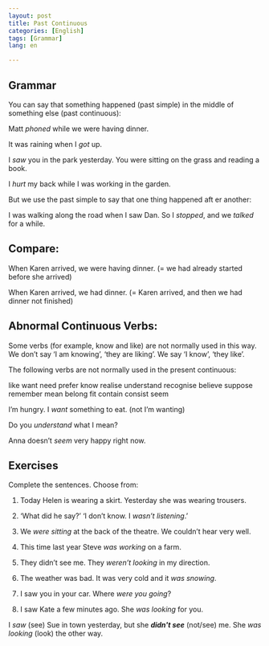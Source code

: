 ```yaml
---
layout: post
title: Past Continuous
categories: [English]
tags: [Grammar]
lang: en

---
```


## Grammar
You can say that something happened (past simple) in the middle of something else (past continuous):

Matt *phoned* while we were having dinner.

It was raining when I *got* up. 

I *saw* you in the park yesterday. You were sitting on the grass and reading a book.

I *hurt* my back while I was working in the garden. 



But we use the past simple to say that one thing happened aft er another:

I was walking along the road when I saw Dan. So I *stopped*, and we *talked* for a while.

## Compare:
 When Karen arrived, we were having
dinner. (= we had already started before 
she arrived)

 When Karen arrived, we had dinner. 
(= Karen arrived, and then we had 
dinner not finished)

## Abnormal Continuous Verbs:
Some verbs (for example, know and like) are not normally used in this way. We don’t say ‘I am knowing’, 
‘they are liking’. We say ‘I know’, ‘they like’.

The following verbs are not normally used in the present continuous: 

like want need prefer
know realise understand recognise
believe suppose remember mean
belong fit contain consist seem

I’m hungry. I *want* something to eat. (not I’m wanting)

Do you *understand* what I mean?

Anna doesn’t *seem* very happy right now.

## Exercises
Complete the sentences. Choose from:
  
1. Today Helen is wearing a skirt. Yesterday she was wearing trousers.

2. ‘What did he say?’ ‘I don’t know. I *wasn’t listening*.’

3. We *were sitting* at the back of the theatre. We couldn’t hear very well.

4. This time last year Steve *was working* on a farm. 

5. They didn’t see me. They *weren’t looking* in my direction.

6. The weather was bad. It was very cold and it *was snowing*.

7. I saw you in your car. Where *were you going*?

8. I saw Kate a few minutes ago. She *was looking* for you.

I *saw* (see) Sue in town yesterday, but
she __*didn't see*__ (not/see) me. 
She *was looking* (look) the other way.